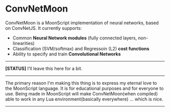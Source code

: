 # ConvNetMoon

ConvNetMoon is a MoonScript implementation of neural networks, based on ConvNetJS. It currently supports:

- Common **Neural Network modules** (fully connected layers, non-linearities)
- Classification (SVM/softmax) and Regressoin (L2) **cost functions**
- Ability to specify and train **Convolutional Networks**

---

**[STATUS]** I'll leave this here for a bit.

---

The primary reason I'm making this thing is to express my eternal love to the MoonScript language. It is for educational purposes and for everyone to use. Being made in MoonScript will make ConvNetMoon(when compiled) able to work in any Lua environment(basically everywhere) ... which is nice.

---
